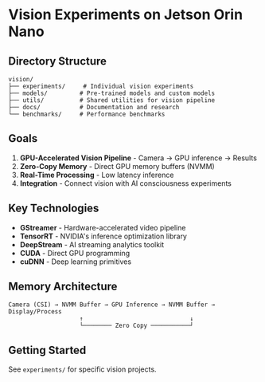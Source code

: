 # Vision Experiments on Jetson Orin Nano

## Directory Structure
```
vision/
├── experiments/     # Individual vision experiments
├── models/         # Pre-trained models and custom models
├── utils/          # Shared utilities for vision pipeline
├── docs/           # Documentation and research
└── benchmarks/     # Performance benchmarks
```

## Goals
1. **GPU-Accelerated Vision Pipeline** - Camera → GPU inference → Results
2. **Zero-Copy Memory** - Direct GPU memory buffers (NVMM)
3. **Real-Time Processing** - Low latency inference
4. **Integration** - Connect vision with AI consciousness experiments

## Key Technologies
- **GStreamer** - Hardware-accelerated video pipeline
- **TensorRT** - NVIDIA's inference optimization library
- **DeepStream** - AI streaming analytics toolkit
- **CUDA** - Direct GPU programming
- **cuDNN** - Deep learning primitives

## Memory Architecture
```
Camera (CSI) → NVMM Buffer → GPU Inference → NVMM Buffer → Display/Process
                    ↑                              ↓
                    └──────── Zero Copy ───────────┘
```

## Getting Started
See `experiments/` for specific vision projects.